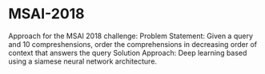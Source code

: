 # MSAI-2018
Approach for the MSAI 2018 challenge:
Problem Statement: Given a query and 10 compreshensions, order the comprehensions in decreasing order of context that answers the query
Solution Approach: Deep learning based using a siamese neural network architecture.
